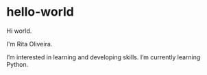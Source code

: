 # hello-world

Hi world.

I'm Rita Oliveira.

I’m interested in learning and developing skills.
I’m currently learning Python.
